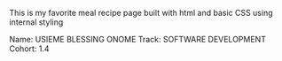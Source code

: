 This is my favorite meal recipe page
built with html and basic CSS using internal styling

Name: USIEME BLESSING ONOME
Track: SOFTWARE DEVELOPMENT
Cohort: 1.4
